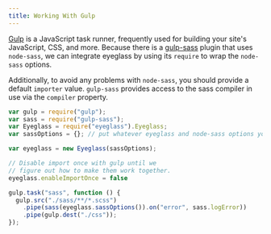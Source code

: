 ```yaml
---
title: Working With Gulp
---
```


[Gulp](http://gulpjs.com) is a JavaScript task runner, frequently used for building your site's JavaScript, CSS, and more. Because there is a [gulp-sass](https://github.com/dlmanning/gulp-sass) plugin that uses `node-sass`, we can integrate eyeglass by using its `require` to wrap the `node-sass` options.

Additionally, to avoid any problems with `node-sass`, you should provide a default `importer` value. `gulp-sass` provides access to the sass compiler in use via the `compiler` property.

```js
var gulp = require("gulp");
var sass = require("gulp-sass");
var Eyeglass = require("eyeglass").Eyeglass;
var sassOptions = {}; // put whatever eyeglass and node-sass options you need here.

var eyeglass = new Eyeglass(sassOptions);

// Disable import once with gulp until we
// figure out how to make them work together.
eyeglass.enableImportOnce = false

gulp.task("sass", function () {
  gulp.src("./sass/**/*.scss")
    .pipe(sass(eyeglass.sassOptions()).on("error", sass.logError))
    .pipe(gulp.dest("./css"));
});
```
